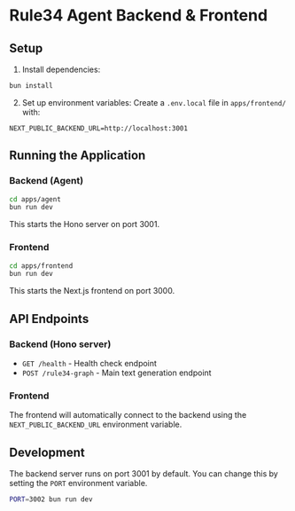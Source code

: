 # Rule34 Agent Backend & Frontend

## Setup

1. Install dependencies:
```bash
bun install
```

2. Set up environment variables:
Create a `.env.local` file in `apps/frontend/` with:
```
NEXT_PUBLIC_BACKEND_URL=http://localhost:3001
```

## Running the Application

### Backend (Agent)
```bash
cd apps/agent
bun run dev
```
This starts the Hono server on port 3001.

### Frontend
```bash
cd apps/frontend
bun run dev
```
This starts the Next.js frontend on port 3000.

## API Endpoints

### Backend (Hono server)
- `GET /health` - Health check endpoint
- `POST /rule34-graph` - Main text generation endpoint

### Frontend
The frontend will automatically connect to the backend using the `NEXT_PUBLIC_BACKEND_URL` environment variable.

## Development

The backend server runs on port 3001 by default. You can change this by setting the `PORT` environment variable.

```bash
PORT=3002 bun run dev
``` 